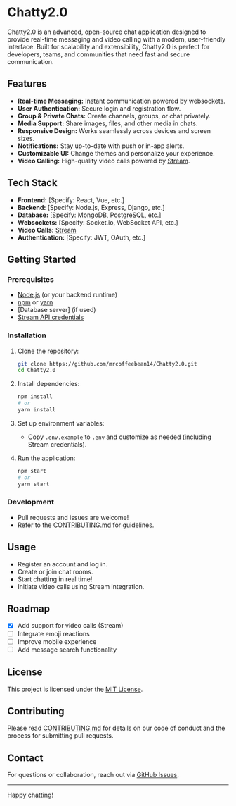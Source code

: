 # Chatty2.0

Chatty2.0 is an advanced, open-source chat application designed to provide real-time messaging and video calling with a modern, user-friendly interface. Built for scalability and extensibility, Chatty2.0 is perfect for developers, teams, and communities that need fast and secure communication.

## Features

- **Real-time Messaging:** Instant communication powered by websockets.
- **User Authentication:** Secure login and registration flow.
- **Group & Private Chats:** Create channels, groups, or chat privately.
- **Media Support:** Share images, files, and other media in chats.
- **Responsive Design:** Works seamlessly across devices and screen sizes.
- **Notifications:** Stay up-to-date with push or in-app alerts.
- **Customizable UI:** Change themes and personalize your experience.
- **Video Calling:** High-quality video calls powered by [Stream](https://getstream.io/).

## Tech Stack

- **Frontend:** [Specify: React, Vue, etc.]
- **Backend:** [Specify: Node.js, Express, Django, etc.]
- **Database:** [Specify: MongoDB, PostgreSQL, etc.]
- **Websockets:** [Specify: Socket.io, WebSocket API, etc.]
- **Video Calls:** [Stream](https://getstream.io/)
- **Authentication:** [Specify: JWT, OAuth, etc.]

## Getting Started

### Prerequisites

- [Node.js](https://nodejs.org/) (or your backend runtime)
- [npm](https://www.npmjs.com/) or [yarn](https://yarnpkg.com/)
- [Database server] (if used)
- [Stream API credentials](https://getstream.io/)

### Installation

1. Clone the repository:
   ```bash
   git clone https://github.com/mrcoffeebean14/Chatty2.0.git
   cd Chatty2.0
   ```

2. Install dependencies:
   ```bash
   npm install
   # or
   yarn install
   ```

3. Set up environment variables:
   - Copy `.env.example` to `.env` and customize as needed (including Stream credentials).

4. Run the application:
   ```bash
   npm start
   # or
   yarn start
   ```

### Development

- Pull requests and issues are welcome!
- Refer to the [CONTRIBUTING.md](CONTRIBUTING.md) for guidelines.

## Usage

- Register an account and log in.
- Create or join chat rooms.
- Start chatting in real time!
- Initiate video calls using Stream integration.

## Roadmap

- [x] Add support for video calls (Stream)
- [ ] Integrate emoji reactions
- [ ] Improve mobile experience
- [ ] Add message search functionality

## License

This project is licensed under the [MIT License](LICENSE).

## Contributing

Please read [CONTRIBUTING.md](CONTRIBUTING.md) for details on our code of conduct and the process for submitting pull requests.

## Contact

For questions or collaboration, reach out via [GitHub Issues](https://github.com/mrcoffeebean14/Chatty2.0/issues).

---

Happy chatting!
